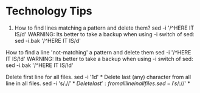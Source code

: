 # Technology Tips

1. How to find lines matching a pattern and delete them?
sed -i '/^HERE IT IS/d' <file>
WARNING: Its better to take a backup when using -i switch of sed:
sed -i.bak '/^HERE IT IS/d' <file>

How to find a line 'not-matching' a pattern and delete them
sed -i '/^HERE IT IS/!d' <file>
WARNING: Its better to take a backup when using -i switch of sed:
sed -i.bak '/^HERE IT IS/!d' <file>

Delete first line for all files.
sed -i '1d' *
Delete last (any) character from all line in all files.
sed -i 's/.$//' *
Delete last ': from all line in all files.
sed -i 's/:$//' *
